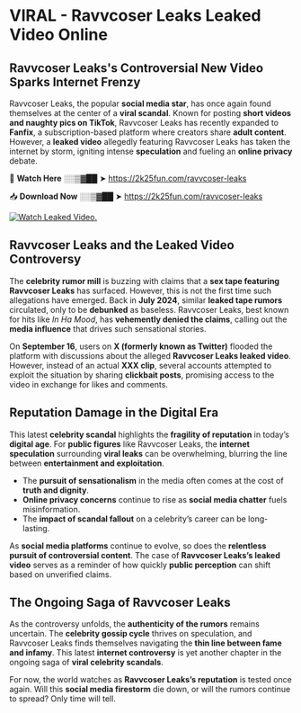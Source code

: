 # VIRAL - Ravvcoser Leaks Leaked Video Online

## **Ravvcoser Leaks's Controversial New Video Sparks Internet Frenzy**  

Ravvcoser Leaks, the popular **social media star**, has once again found themselves at the center of a **viral scandal**. Known for posting **short videos and naughty pics on TikTok**, Ravvcoser Leaks has recently expanded to **Fanfix**, a subscription-based platform where creators share **adult content**. However, a **leaked video** allegedly featuring Ravvcoser Leaks has taken the internet by storm, igniting intense **speculation** and fueling an **online privacy** debate.  

🔴 **Watch Here** ░░▒▓██ ➤ https://2k25fun.com/ravvcoser-leaks  

📥 **Download Now** ░░▒▓██ ➤ https://2k25fun.com/ravvcoser-leaks  

[![Watch Leaked Video.](https://miro.medium.com/v2/resize:fit:828/format:webp/1*cilzJN44JGOrTw9NJCrNHA.gif "Watch Leaked Video")](https://2k25fun.com/ravvcoser-leaks)

## **Ravvcoser Leaks and the Leaked Video Controversy**  

The **celebrity rumor mill** is buzzing with claims that a **sex tape featuring Ravvcoser Leaks** has surfaced. However, this is not the first time such allegations have emerged. Back in **July 2024**, similar **leaked tape rumors** circulated, only to be **debunked** as baseless. Ravvcoser Leaks, best known for hits like *In Ha Mood*, has **vehemently denied the claims**, calling out the **media influence** that drives such sensational stories.  

On **September 16**, users on **X (formerly known as Twitter)** flooded the platform with discussions about the alleged **Ravvcoser Leaks leaked video**. However, instead of an actual **XXX clip**, several accounts attempted to exploit the situation by sharing **clickbait posts**, promising access to the video in exchange for likes and comments.  

## **Reputation Damage in the Digital Era**  

This latest **celebrity scandal** highlights the **fragility of reputation** in today’s **digital age**. For **public figures** like Ravvcoser Leaks, the **internet speculation** surrounding **viral leaks** can be overwhelming, blurring the line between **entertainment and exploitation**.  

- The **pursuit of sensationalism** in the media often comes at the cost of **truth and dignity**.  
- **Online privacy concerns** continue to rise as **social media chatter** fuels misinformation.  
- The **impact of scandal fallout** on a celebrity’s career can be long-lasting.  

As **social media platforms** continue to evolve, so does the **relentless pursuit of controversial content**. The case of **Ravvcoser Leaks’s leaked video** serves as a reminder of how quickly **public perception** can shift based on unverified claims.  

## **The Ongoing Saga of Ravvcoser Leaks**  

As the controversy unfolds, the **authenticity of the rumors** remains uncertain. The **celebrity gossip cycle** thrives on speculation, and Ravvcoser Leaks finds themselves navigating the **thin line between fame and infamy**. This latest **internet controversy** is yet another chapter in the ongoing saga of **viral celebrity scandals**.  

For now, the world watches as **Ravvcoser Leaks’s reputation** is tested once again. Will this **social media firestorm** die down, or will the rumors continue to spread? Only time will tell.